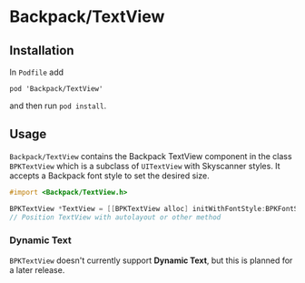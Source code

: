 # Backpack/TextView

## Installation

In `Podfile` add

```
pod 'Backpack/TextView'
```

and then run `pod install`.

## Usage

`Backpack/TextView` contains the Backpack TextView component in the class `BPKTextView` which is a subclass of `UITextView` with Skyscanner styles. It accepts a Backpack font style to set the desired size.

```objective-c
#import <Backpack/TextView.h>

BPKTextView *TextView = [[BPKTextView alloc] initWithFontStyle:BPKFontStyleTextBase];
// Position TextView with autolayout or other method
```

### Dynamic Text

`BPKTextView` doesn't currently support **Dynamic Text**, but this is planned for a later release.
